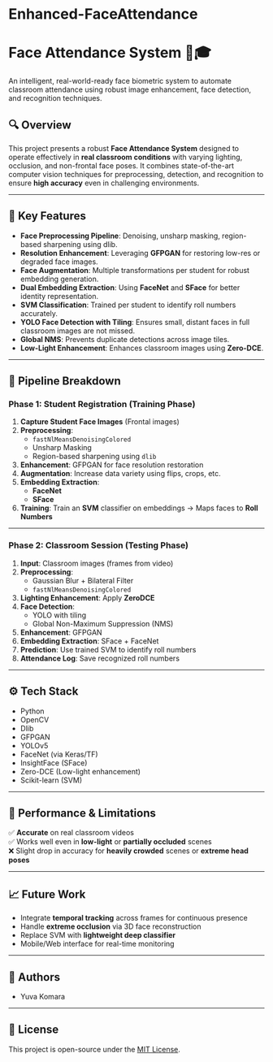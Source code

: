 # Enhanced-FaceAttendance

# Face Attendance System 📸🎓

An intelligent, real-world-ready face biometric system to automate classroom attendance using robust image enhancement, face detection, and recognition techniques.

## 🔍 Overview

This project presents a robust **Face Attendance System** designed to operate effectively in **real classroom conditions** with varying lighting, occlusion, and non-frontal face poses. It combines state-of-the-art computer vision techniques for preprocessing, detection, and recognition to ensure **high accuracy** even in challenging environments.

---

## 🧠 Key Features

- **Face Preprocessing Pipeline**: Denoising, unsharp masking, region-based sharpening using dlib.
- **Resolution Enhancement**: Leveraging **GFPGAN** for restoring low-res or degraded face images.
- **Face Augmentation**: Multiple transformations per student for robust embedding generation.
- **Dual Embedding Extraction**: Using **FaceNet** and **SFace** for better identity representation.
- **SVM Classification**: Trained per student to identify roll numbers accurately.
- **YOLO Face Detection with Tiling**: Ensures small, distant faces in full classroom images are not missed.
- **Global NMS**: Prevents duplicate detections across image tiles.
- **Low-Light Enhancement**: Enhances classroom images using **Zero-DCE**.

---

## 📁 Pipeline Breakdown

### Phase 1: **Student Registration (Training Phase)**

1. **Capture Student Face Images** (Frontal images)
2. **Preprocessing**:
   - `fastNlMeansDenoisingColored`
   - Unsharp Masking
   - Region-based sharpening using `dlib`
3. **Enhancement**: GFPGAN for face resolution restoration
4. **Augmentation**: Increase data variety using flips, crops, etc.
5. **Embedding Extraction**:
   - **FaceNet**
   - **SFace**
6. **Training**: Train an **SVM** classifier on embeddings → Maps faces to **Roll Numbers**

---

### Phase 2: **Classroom Session (Testing Phase)**

1. **Input**: Classroom images (frames from video)
2. **Preprocessing**:
   - Gaussian Blur + Bilateral Filter
   - `fastNlMeansDenoisingColored`
3. **Lighting Enhancement**: Apply **ZeroDCE**
4. **Face Detection**:
   - YOLO with tiling
   - Global Non-Maximum Suppression (NMS)
5. **Enhancement**: GFPGAN
6. **Embedding Extraction**: SFace + FaceNet
7. **Prediction**: Use trained SVM to identify roll numbers
8. **Attendance Log**: Save recognized roll numbers

---

## ⚙️ Tech Stack

- Python
- OpenCV
- Dlib
- GFPGAN
- YOLOv5
- FaceNet (via Keras/TF)
- InsightFace (SFace)
- Zero-DCE (Low-light enhancement)
- Scikit-learn (SVM)

---

## 🧪 Performance & Limitations

✅ **Accurate** on real classroom videos  
✅ Works well even in **low-light** or **partially occluded** scenes  
❌ Slight drop in accuracy for **heavily crowded** scenes or **extreme head poses**

---

## 📈 Future Work

- Integrate **temporal tracking** across frames for continuous presence
- Handle **extreme occlusion** via 3D face reconstruction
- Replace SVM with **lightweight deep classifier**
- Mobile/Web interface for real-time monitoring

---

## 📝 Authors

- Yuva Komara

---

## 📌 License

This project is open-source under the [MIT License](LICENSE).

